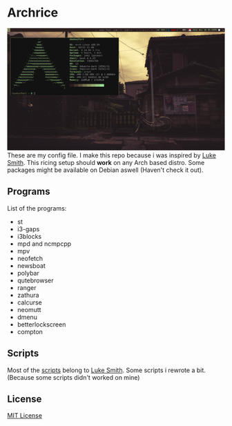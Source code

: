 # Archrice
![Desktop](./.config/desktop.png)
These are my config file. I make this repo because i was inspired by [Luke Smith](https://www.github.com/lukesmithxyz).
This ricing setup should **work** on any Arch based distro. Some packages might
be available on Debian aswell (Haven't check it out).

## Programs
List of the programs:
* st
* i3-gaps
* i3blocks
* mpd and ncmpcpp
* mpv
* neofetch
* newsboat
* polybar
* qutebrowser
* ranger
* zathura
* calcurse
* neomutt
* dmenu
* betterlockscreen
* compton

## Scripts
Most of the [scripts](./.scripts) belong to [Luke Smith](https://www.github.com/lukesmithxyz).
Some scripts i rewrote a bit. (Because some scripts didn't worked on mine)

## License
[MIT License](./LICENSE)
